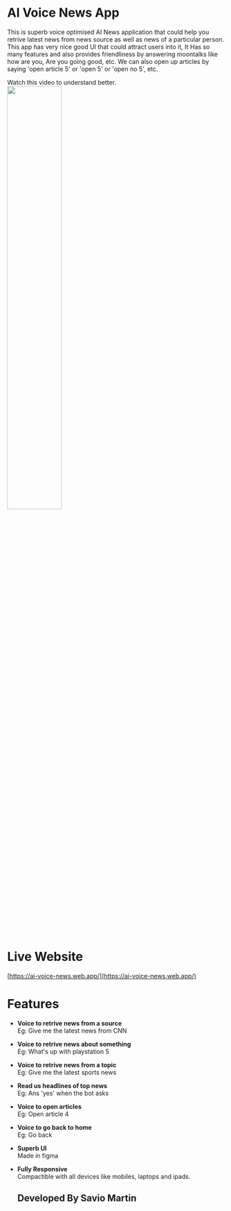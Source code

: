 # AI Voice News App

This is superb voice optimised AI News application that could help you retrive latest news from news source as well as news of a particular person. This app has very nice good UI that could attract users into it, It Has so many features and also provides friendliness by answering moontalks like how are you, Are you going good, etc. We can also open up articles by saying 'open article 5' or 'open 5' or 'open no 5', etc. 

Watch this video to understand better. <br>
<a href='https://youtu.be/r3Dev85xXxI'><img src="https://raw.githubusercontent.com/saviomartin/ai-voice-news-app/main/public/def-hacks.png" width='50%'></a>

# Live Website
[https://ai-voice-news.web.app/](https://ai-voice-news.web.app/)

# Features

- **Voice to retrive news from a source** <br>
  Eg: Give me the latest news from CNN
- **Voice to retrive news about something** <br>
  Eg: What's up with playstation 5
- **Voice to retrive news from a topic** <br>
  Eg: Give me the latest sports news 
- **Read us headlines of top news** <br>
  Eg: Ans 'yes' when the bot asks
- **Voice to open articles** <br>
  Eg: Open article 4
- **Voice to go back to home** <br>
  Eg: Go back
- **Superb UI** <br>
  Made in figma
- **Fully Responsive** <br>
  Compactible with all devices like mobiles, laptops and ipads.
  
  ## Developed By Savio Martin
